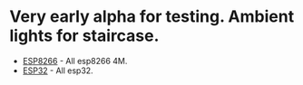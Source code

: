 # Very early alpha for testing. Ambient lights for staircase.

- [ESP8266](https://github.com/srg74/WLED-wemos-shield/tree/master/resources/experimental/esp8266) - All esp8266 4M.
- [ESP32](https://github.com/srg74/WLED-wemos-shield/tree/master/resources/experimental/esp32) - All esp32.
